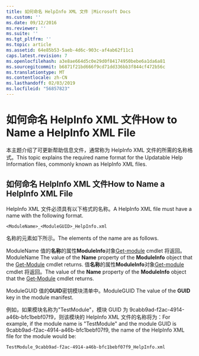 ```yaml
---
title: 如何命名 HelpInfo XML 文件 |Microsoft Docs
ms.custom: ''
ms.date: 09/12/2016
ms.reviewer: ''
ms.suite: ''
ms.tgt_pltfrm: ''
ms.topic: article
ms.assetid: 64e85b53-5aeb-4d6c-903c-af4ab62f11c1
caps.latest.revision: 7
ms.openlocfilehash: a3e8ae664d5c0e29d0f84174950bebe6a1da6a81
ms.sourcegitcommit: b6871f21bd666f9cd71dd336bb3f844cf472b56c
ms.translationtype: MT
ms.contentlocale: zh-CN
ms.lasthandoff: 02/03/2019
ms.locfileid: "56857823"
---
```

# <a name="how-to-name-a-helpinfo-xml-file"></a><span data-ttu-id="dedaf-102">如何命名 HelpInfo XML 文件</span><span class="sxs-lookup"><span data-stu-id="dedaf-102">How to Name a HelpInfo XML File</span></span>

<span data-ttu-id="dedaf-103">本主题介绍了可更新帮助信息文件，通常称为 HelpInfo XML 文件的所需的名称格式。</span><span class="sxs-lookup"><span data-stu-id="dedaf-103">This topic explains the required name format for the Updatable Help Information files, commonly known as HelpInfo XML files.</span></span>

## <a name="how-to-name-a-helpinfo-xml-file"></a><span data-ttu-id="dedaf-104">如何命名 HelpInfo XML 文件</span><span class="sxs-lookup"><span data-stu-id="dedaf-104">How to Name a HelpInfo XML File</span></span>

<span data-ttu-id="dedaf-105">HelpInfo XML 文件必须具有以下格式的名称。</span><span class="sxs-lookup"><span data-stu-id="dedaf-105">A HelpInfo XML file must have a name with the following format.</span></span>

`<ModuleName>_<ModuleGUID>_HelpInfo.xml`

<span data-ttu-id="dedaf-106">名称的元素如下所示。</span><span class="sxs-lookup"><span data-stu-id="dedaf-106">The elements of the name are as follows.</span></span>

<span data-ttu-id="dedaf-107">ModuleName 值的**名称**的属性**ModuleInfo**对象[Get-module](/powershell/module/Microsoft.PowerShell.Core/Get-Module) cmdlet 将返回。</span><span class="sxs-lookup"><span data-stu-id="dedaf-107">ModuleName The value of the **Name** property of the **ModuleInfo** object that the [Get-Module](/powershell/module/Microsoft.PowerShell.Core/Get-Module) cmdlet returns.</span></span>
<span data-ttu-id="dedaf-108">值**名称**的属性**ModuleInfo**对象[Get-module](/powershell/module/Microsoft.PowerShell.Core/Get-Module) cmdlet 将返回。</span><span class="sxs-lookup"><span data-stu-id="dedaf-108">The value of the **Name** property of the **ModuleInfo** object that the [Get-Module](/powershell/module/Microsoft.PowerShell.Core/Get-Module) cmdlet returns.</span></span>

<span data-ttu-id="dedaf-109">ModuleGUID 值的**GUID**密钥模块清单中。</span><span class="sxs-lookup"><span data-stu-id="dedaf-109">ModuleGUID The value of the **GUID** key in the module manifest.</span></span>

<span data-ttu-id="dedaf-110">例如，如果模块名称为"TestModule"，模块 GUID 为 9cabb9ad-f2ac-4914-a46b-bfc1bebf07f9，则该模块的 HelpInfo XML 文件的名称将为：</span><span class="sxs-lookup"><span data-stu-id="dedaf-110">For example, if the module name is "TestModule" and the module GUID is 9cabb9ad-f2ac-4914-a46b-bfc1bebf07f9, the name of the HelpInfo XML file for the module would be:</span></span>

`TestModule_9cabb9ad-f2ac-4914-a46b-bfc1bebf07f9_HelpInfo.xml`